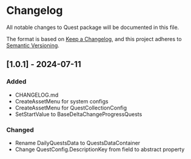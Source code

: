 # Changelog

All notable changes to Quest package will be documented in this file.

The format is based on [Keep a Changelog](https://keepachangelog.com/en/1.1.0/),
and this project adheres to [Semantic Versioning](https://semver.org/spec/v2.0.0.html).

## [1.0.1] - 2024-07-11

### Added

- CHANGELOG.md
- CreateAssetMenu for system configs
- CreateAssetMenu for QuestCollectionConfig
- SetStartValue to BaseDeltaChangeProgressQuests

### Changed

- Rename DailyQuestsData to QuestsDataContainer
- Change QuestConfig.DescriptionKey from field to abstract property